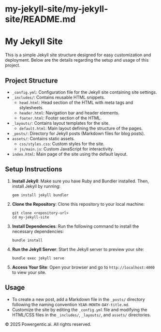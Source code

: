 # my-jekyll-site/my-jekyll-site/README.md

# My Jekyll Site

This is a simple Jekyll site structure designed for easy customization and deployment. Below are the details regarding the setup and usage of this project.

## Project Structure

- `_config.yml`: Configuration file for the Jekyll site containing site settings.
- `_includes/`: Contains reusable HTML snippets.
  - `head.html`: Head section of the HTML with meta tags and stylesheets.
  - `header.html`: Navigation bar and header elements.
  - `footer.html`: Footer section of the HTML.
- `_layouts/`: Contains layout templates for the site.
  - `default.html`: Main layout defining the structure of the pages.
- `_posts/`: Directory for Jekyll posts (Markdown files for blog posts).
- `assets/`: Contains static assets.
  - `css/styles.css`: Custom styles for the site.
  - `js/main.js`: Custom JavaScript for interactivity.
- `index.html`: Main page of the site using the default layout.
  
## Setup Instructions

1. **Install Jekyll**: Make sure you have Ruby and Bundler installed. Then, install Jekyll by running:
   ```
   gem install jekyll bundler
   ```

2. **Clone the Repository**: Clone this repository to your local machine:
   ```
   git clone <repository-url>
   cd my-jekyll-site
   ```

3. **Install Dependencies**: Run the following command to install the necessary dependencies:
   ```
   bundle install
   ```

4. **Run the Jekyll Server**: Start the Jekyll server to preview your site:
   ```
   bundle exec jekyll serve
   ```

5. **Access Your Site**: Open your browser and go to `http://localhost:4000` to view your site.

## Usage

- To create a new post, add a Markdown file in the `_posts/` directory following the naming convention `YEAR-MONTH-DAY-title.md`.
- Customize the site by editing the `_config.yml` file and modifying the HTML/CSS files in the `_includes/`, `_layouts/`, and `assets/` directories.

&copy; 2025 Powergentic.ai. All rights reserved.